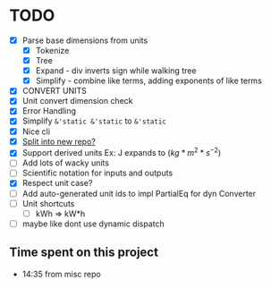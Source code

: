 # TODO

- [x] Parse base dimensions from units
  - [x] Tokenize
  - [x] Tree
  - [x] Expand - div inverts sign while walking tree
  - [x] Simplify - combine like terms, adding exponents of like terms
- [x] CONVERT UNITS
- [x] Unit convert dimension check
- [x] Error Handling
- [x] Simplify `&'static &'static` to `&'static`
- [x] Nice cli
- [x] [Split into new repo?](https://docs.github.com/en/get-started/using-git/splitting-a-subfolder-out-into-a-new-repository)
- [x] Support derived units Ex: J expands to ($kg*m^2*s^{−2}$)
- [ ] Add lots of wacky units
- [ ] Scientific notation for inputs and outputs
- [x] Respect unit case?
- [ ] Add auto-generated unit ids to impl PartialEq for dyn Converter
- [ ] Unit shortcuts
  - [ ] kWh => kW\*h
- [ ] maybe like dont use dynamic dispatch

## Time spent on this project

- 14:35 from misc repo
